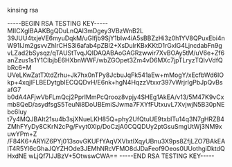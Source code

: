 kinsing rsa


-----BEGIN RSA TESTING KEY-----
MIICXgIBAAKBgQDuLnQAI3mDgey3VBzWnB2L
39JUU4txjeVE6myuDqkM/uGlfjb9SjY1bIw4iA5sBBZzHi3z0h1YV8QPuxEbi4nW91IJm2gsvvZhIrCHS3l6afab4pZBl2+XsDulrKBxKKtD1rGxlG4LjncdabFn9g
vLZad2bSysqz/qTAUStTvqJQIDAQABAoGAGRzwwir7XvBOAy5tM/uV6e+Zf6anZzus1s1Y1ClbjbE6HXbnWWF/wbZGOpet3Zm4vD6MXc7jpTLryzTQIvVdfQbRc6+M
UVeLKwZatTXtdZrhu+Jk7hx0nTPy8JcbuJqFk541aEw+mMogY/xEcfbWd6IOkp+4xqjlFLBEDytgbIECQQDvH/E6nk+hgN4HqzzVtxxr397vWrjrIgPbJpQvBsafG7
b0dA4AFjwVbFLmQcj2PprIMmPcQrooz8vpjy4SHEg1AkEA/v13/5M47K9vCxmb8QeD/asydfsgS5TeuNi8DoUBEmiSJwma7FXYfFUtxuvL7XvjwjN5B30pNEbc6Iuy
t7y4MQJBAIt21su4b3sjXNueLKH85Q+phy2UfQtuUE9txblTu14q3N7gHRZB4ZMhFYyDy8CKrN2cPg/Fvyt0Xlp/DoCzjA0CQQDUy2ptGsuSmgUtWj3NM9xuwYPm+Z
/F84K6+ARYiZ6PYj013sovGKUFfYAqVXVlxtIXqyUBnu3X9ps8ZfjLZO7BAkEAlT4R5Yl6cGhaJQYZHOde3JEMhNRcVFMO8dJDaFeof9Oeos0UUothgiDktdQHxdNE
wLjQf7lJJBzV+5OtwswCWA==
-----END RSA TESTING KEY-----

